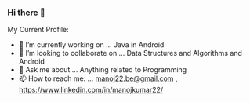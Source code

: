### Hi there 👋

My Current Profile:

- 🔭 I’m currently working on ... Java in Android
- 👯 I’m looking to collaborate on ... Data Structures and Algorithms and Android
- 💬 Ask me about ... Anything related to Programming 
- 📫 How to reach me: ... manoj22.be@gmail.com , https://www.linkedin.com/in/manojkumar22/

